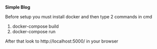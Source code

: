 **Simple Blog**

Before setup you must install docker and then type 2 commands in cmd
1) docker-compose build
2) docker-compose run

After that look to http://localhost:5000/ in your browser